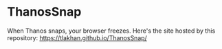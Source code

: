 # ThanosSnap

When Thanos snaps, your browser freezes.  Here's the site hosted by this repository: https://tlakhan.github.io/ThanosSnap/
